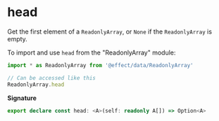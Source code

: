 # head

Get the first element of a `ReadonlyArray`, or `None` if the `ReadonlyArray` is empty.

To import and use `head` from the "ReadonlyArray" module:

```ts
import * as ReadonlyArray from '@effect/data/ReadonlyArray'

// Can be accessed like this
ReadonlyArray.head
```

**Signature**

```ts
export declare const head: <A>(self: readonly A[]) => Option<A>
```
